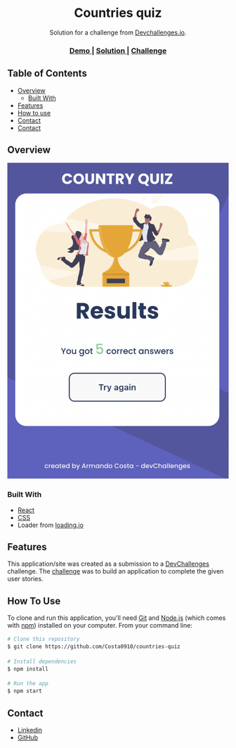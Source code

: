 <!-- Please update value in the {}  -->

<h1 align="center">Countries quiz</h1>

<div align="center">
   Solution for a challenge from  <a href="http://devchallenges.io" target="_blank">Devchallenges.io</a>.
</div>

<div align="center">
  <h3>
    <a href="https://costa0910-countries-quiz.netlify.app/">
      Demo
    </a>
    <span> | </span>
    <a href="https://github.com/Costa0910/countries-quiz" target="_blank">
      Solution
    </a>
    <span> | </span>
    <a href="https://devchallenges.io/challenges/Bu3G2irnaXmfwQ8sZkw8">
      Challenge
    </a>
  </h3>
</div>

<!-- TABLE OF CONTENTS -->

## Table of Contents

- [Overview](#overview)
  - [Built With](#built-with)
- [Features](#features)
- [How to use](#how-to-use)
- [Contact](#contact)
- [Contact](#contact)

<!-- OVERVIEW -->

## Overview

![screenshot](https://github.com/Costa0910/countries-quiz/blob/main/screenshot.png)

### Built With

- [React](https://reactjs.org/)
- [CSS](https://developer.mozilla.org/en-US/docs/Web/CSS)
- Loader from [loading.io](https://loading.io/css/)

## Features

<!-- List the features of your application or follow the template. Don't share the figma file here :) -->

This application/site was created as a submission to a [DevChallenges](https://devchallenges.io/challenges) challenge. The [challenge](https://devchallenges.io/challenges/Bu3G2irnaXmfwQ8sZkw8) was to build an application to complete the given user stories.

## How To Use

<!-- Example: -->

To clone and run this application, you'll need [Git](https://git-scm.com) and [Node.js](https://nodejs.org/en/download/) (which comes with [npm](http://npmjs.com)) installed on your computer. From your command line:

```bash
# Clone this repository
$ git clone https://github.com/Costa0910/countries-quiz

# Install dependencies
$ npm install

# Run the app
$ npm start
```

## Contact

- [Linkedin](https://www.linkedin.com/in/armando-costa12/)
- [GitHub](https://github.com/Costa0910)
